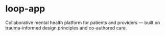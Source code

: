 # loop-app
Collaborative mental health platform for patients and providers — built on trauma-informed design principles and co-authored care.
